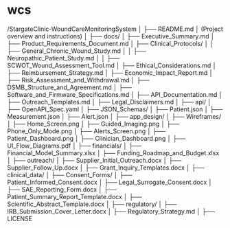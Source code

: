 # wcs
/StargateClinic-WoundCareMonitoringSystem
│
├── README.md
│   (Project overview and instructions)
│
├── docs/
│   ├── Executive_Summary.md
│   ├── Product_Requirements_Document.md
│   ├── Clinical_Protocols/
│   │   ├── General_Chronic_Wound_Study.md
│   │   ├── Neuropathic_Patient_Study.md
│   │   ├── SCWOT_Wound_Assessment_Tool.md
│   ├── Ethical_Considerations.md
│   ├── Reimbursement_Strategy.md
│   ├── Economic_Impact_Report.md
│   ├── Risk_Assessment_and_Withdrawal.md
│   ├── DSMB_Structure_and_Agreement.md
│   ├── Software_and_Firmware_Specifications.md
│   ├── API_Documentation.md
│   ├── Outreach_Templates.md
│   ├── Legal_Disclaimers.md
│
├── api/
│   ├── OpenAPI_Spec.yaml
│   ├── JSON_Schemas/
│       ├── Patient.json
│       ├── Measurement.json
│       ├── Alert.json
│
├── app_design/
│   ├── Wireframes/
│       ├── Home_Screen.png
│       ├── Guided_Imaging.png
│       ├── Phone_Only_Mode.png
│       ├── Alerts_Screen.png
│       ├── Patient_Dashboard.png
│       ├── Clinician_Dashboard.png
│   ├── UI_Flow_Diagrams.pdf
│
├── financials/
│   ├── Financial_Model_Summary.xlsx
│   ├── Funding_Roadmap_and_Budget.xlsx
│
├── outreach/
│   ├── Supplier_Initial_Outreach.docx
│   ├── Supplier_Follow_Up.docx
│   ├── Grant_Inquiry_Templates.docx
│
├── clinical_data/
│   ├── Consent_Forms/
│       ├── Patient_Informed_Consent.docx
│       ├── Legal_Surrogate_Consent.docx
│   ├── SAE_Reporting_Form.docx
│   ├── Patient_Summary_Report_Template.docx
│   ├── Scientific_Abstract_Template.docx
│
├── regulatory/
│   ├── IRB_Submission_Cover_Letter.docx
│   ├── Regulatory_Strategy.md
│
├── LICENSE
